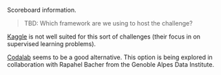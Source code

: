 Scoreboard information.

> TBD: Which framework are we using to host the challenge? 

[Kaggle](https://www.kaggle.com/) is not well suited for this sort of challenges (their focus in on supervised learning problems).

[Codalab](http://codalab.org/) seems to be a good alternative. This option is being explored in collaboration with Rapahel Bacher from the Genoble Alpes Data Institute. 
